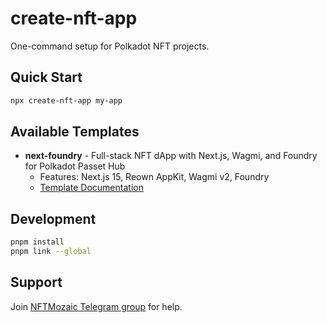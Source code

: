 # create-nft-app

One-command setup for Polkadot NFT projects.

## Quick Start

```sh
npx create-nft-app my-app
```

## Available Templates

- **next-foundry** - Full-stack NFT dApp with Next.js, Wagmi, and Foundry for Polkadot Passet Hub
  - Features: Next.js 15, Reown AppKit, Wagmi v2, Foundry
  - [Template Documentation](templates/next-foundry/README.md)

## Development

```sh
pnpm install
pnpm link --global
```

## Support

Join [NFTMozaic Telegram group](https://t.me/nft_moz_support) for help.
